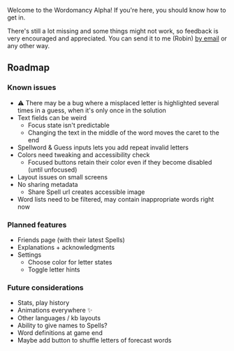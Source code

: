 Welcome to the Wordomancy Alpha! If you're here, you should know how to get in.


There's still a lot missing and some things might not work, so feedback is very encouraged and appreciated. You can send it to me (Robin) [by email](mailto:wordomancy@cosmogr.am) or any other way.

## Roadmap

### Known issues

- ⚠️ There may be a bug where a misplaced letter is highlighted several times in a guess, when it's only once in the solution 
- Text fields can be weird
  - Focus state isn't predictable
  - Changing the text in the middle of the word moves the caret to the end
- Spellword & Guess inputs lets you add repeat invalid letters
- Colors need tweaking and accessibility check
  - Focused buttons retain their color even if they become disabled (until unfocused)
- Layout issues on small screens
- No sharing metadata
  - Share Spell url creates accessible image
- Word lists need to be filtered, may contain inappropriate words right now

### Planned features

- Friends page (with their latest Spells)
- Explanations + acknowledgments
- Settings
  - Choose color for letter states
  - Toggle letter hints

### Future considerations

- Stats, play history
- Animations everywhere ✨
- Other languages / kb layouts
- Ability to give names to Spells?
- Word definitions at game end
- Maybe add button to shuffle letters of forecast words
